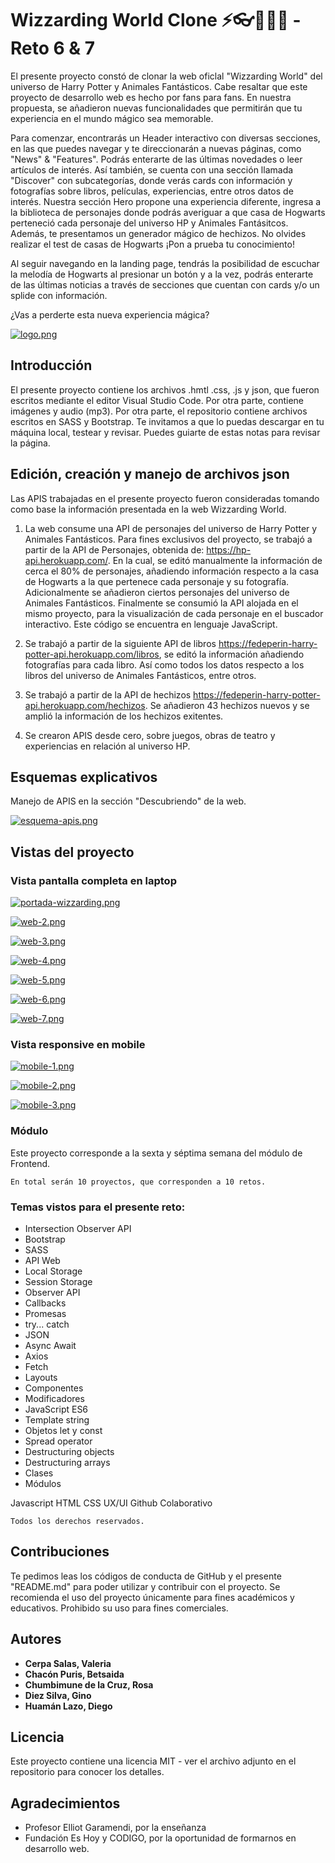 # Wizzarding World Clone ⚡👓🏰🧙‍♂ - Reto 6 & 7

El presente proyecto constó de clonar la web oficlal "Wizzarding World" del universo de Harry Potter y Animales Fantásticos. Cabe resaltar que este proyecto de desarrollo web es hecho por fans para fans. En nuestra propuesta, se añadieron nuevas funcionalidades que permitirán que tu experiencia en el mundo mágico sea memorable.

Para comenzar, encontrarás un Header interactivo con diversas secciones, en las que puedes navegar y te direccionarán a nuevas páginas, como "News" & "Features". Podrás enterarte de las últimas novedades o leer artículos de interés. Así también, se cuenta con una sección llamada "Discover" con subcategorías, donde verás cards con información y fotografías sobre libros, películas, experiencias, entre otros datos de interés. 
Nuestra sección Hero propone una experiencia diferente, ingresa a la biblioteca de personajes donde podrás averiguar a que casa de Hogwarts perteneció cada personaje del universo HP y Animales Fantásitcos. Además, te presentamos un generador mágico de hechizos.
No olvides realizar el test de casas de Hogwarts ¡Pon a prueba tu conocimiento!

Al seguir navegando en la landing page, tendrás la posibilidad de escuchar la melodía de Hogwarts al presionar un botón y a la vez, podrás enterarte de las últimas noticias a través de secciones que cuentan con cards y/o un splide con información.

¿Vas a perderte esta nueva experiencia mágica?

[![logo.png](https://i.postimg.cc/LXdQ94j6/logo.png)](https://postimg.cc/mcwyVsd0)

## Introducción

El presente proyecto contiene los archivos .hmtl .css, .js y json, que fueron escritos mediante el editor Visual Studio Code. Por otra parte, contiene imágenes y audio (mp3). Por otra parte, el repositorio contiene archivos escritos en SASS y Bootstrap.
Te invitamos a que lo puedas descargar en tu máquina local, testear y revisar. Puedes guiarte de estas notas para revisar la página.

## Edición, creación y manejo de archivos json

Las APIS trabajadas en el presente proyecto fueron consideradas tomando como base la información presentada en la web Wizzarding World.

1) La web consume una API de personajes del universo de Harry Potter y Animales Fantásticos. Para fines exclusivos del proyecto, se trabajó a partir de la API de Personajes, obtenida de: https://hp-api.herokuapp.com/.
En la cual, se editó manualmente la información de cerca el 80% de personajes, añadiendo información respecto a la casa de Hogwarts a la que pertenece cada personaje y su fotografía. Adicionalmente se añadieron ciertos personajes del universo de Animales Fantásticos.
Finalmente se consumió la API alojada en el mismo proyecto, para la visualización de cada personaje en el buscador interactivo. Este código se encuentra en lenguaje JavaScript.

2) Se trabajó a partir de la siguiente API de libros https://fedeperin-harry-potter-api.herokuapp.com/libros, se editó la información añadiendo fotografías para cada libro. Así como todos los datos respecto a los libros del universo de Animales Fantásticos, entre otros.

3) Se trabajó a partir de la API de hechizos https://fedeperin-harry-potter-api.herokuapp.com/hechizos. Se añadieron 43 hechizos nuevos y se amplió la información de los hechizos exitentes.
   
5) Se crearon APIS desde cero, sobre juegos, obras de teatro y experiencias en relación al universo HP.
    
## Esquemas explicativos 
   
Manejo de APIS en la sección "Descubriendo" de la web.
    
[![esquema-apis.png](https://i.postimg.cc/tgJjq59d/esquema-apis.png)](https://postimg.cc/v4JjX5gD)

## Vistas del proyecto

### Vista pantalla completa en laptop
        
[![portada-wizzarding.png](https://i.postimg.cc/d0nhZMdb/portada-wizzarding.png)](https://postimg.cc/cKgxPbFh)
      
[![web-2.png](https://i.postimg.cc/wMJ141yN/web-2.png)](https://postimg.cc/sGjfvDJf)
      
[![web-3.png](https://i.postimg.cc/hGfP3XNG/web-3.png)](https://postimg.cc/xkV2X1fr)
     
[![web-4.png](https://i.postimg.cc/vHhYY7sB/web-4.png)](https://postimg.cc/xckDgzqD)
     
[![web-5.png](https://i.postimg.cc/DZ1htL67/web-5.png)](https://postimg.cc/LY4GPqGW)
       
[![web-6.png](https://i.postimg.cc/qBnc5qdQ/web-6.png)](https://postimg.cc/SjSzXyRz)
      
[![web-7.png](https://i.postimg.cc/rsyHQrYn/web-7.png)](https://postimg.cc/S25VKJ4C)
         
### Vista responsive en mobile
        
[![mobile-1.png](https://i.postimg.cc/SxYvTqDh/mobile-1.png)](https://postimg.cc/dhv63bbH)
          
[![mobile-2.png](https://i.postimg.cc/SRtgdt9R/mobile-2.png)](https://postimg.cc/BPH5QpMf)
    
[![mobile-3.png](https://i.postimg.cc/VNB4pNt3/mobile-3.png)](https://postimg.cc/GBtksdqQ)
    
### Módulo

Este proyecto corresponde a la sexta y séptima semana del módulo de Frontend.

```
En total serán 10 proyectos, que corresponden a 10 retos.
```

### Temas vistos para el presente reto:

- Intersection Observer API
- Bootstrap
- SASS
- API Web
- Local Storage
- Session Storage
- Observer API
- Callbacks
- Promesas
- try... catch
- JSON
- Async Await
- Axios
- Fetch
- Layouts
- Componentes
- Modificadores
- JavaScript ES6
- Template string
- Objetos let y const
- Spread operator
- Destructuring objects
- Destructuring arrays
- Clases
- Módulos

Javascript 
HTML
CSS
UX/UI
Github Colaborativo

```
Todos los derechos reservados.
```

## Contribuciones

Te pedimos leas los códigos de conducta de GitHub y el presente "README.md" para poder utilizar y contribuir con el proyecto. Se recomienda el uso del proyecto únicamente para fines académicos y educativos. Prohibido su uso para fines comerciales.

## Autores

- **Cerpa Salas, Valeria**
- **Chacón Puris, Betsaida**
- **Chumbimune de la Cruz, Rosa**
- **Diez Silva, Gino**
- **Huamán Lazo, Diego**

## Licencia

Este proyecto contiene una licencia MIT - ver el archivo adjunto en el repositorio para conocer los detalles.

## Agradecimientos

- Profesor Elliot Garamendi, por la enseñanza
- Fundación Es Hoy y CODIGO, por la oportunidad de formarnos en desarrollo web.
